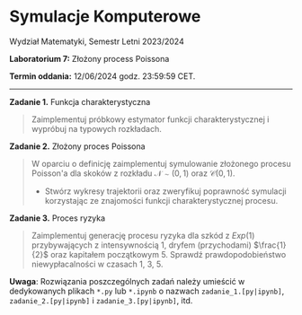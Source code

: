 # Symulacje Komputerowe

Wydział Matematyki, Semestr Letni 2023/2024

**Laboratorium 7:** Złożony process Poissona

**Termin oddania:** 12/06/2024 godz. 23:59:59 CET.

---

**Zadanie 1.** Funkcja charakterystyczna
> Zaimplementuj próbkowy estymator funkcji charakterystycznej i wypróbuj na typowych rozkładach.

**Zadanie 2.** Złożony proces Poissona
> W oparciu o definicję zaimplementuj symulowanie złożonego procesu Poisson'a dla skoków z rozkładu $\mathcal{N}\sim(0,1)$ oraz $\mathcal{C}(0, 1)$.
> - Stwórz wykresy trajektorii oraz zweryfikuj poprawność symulacji korzystając ze znajomości funkcji charakterystycznej procesu.

**Zadanie 3.** Proces ryzyka
> Zaimplementuj generację procesu ryzyka dla szkód z $Exp(1)$ przybywających z intensywnością $1$, dryfem (przychodami) $\frac{1}{2}$ oraz kapitałem początkowym $5$.
> Sprawdź prawdopodobieństwo niewypłacalności w czasach $1$, $3$, $5$.

**Uwaga**: Rozwiązania poszczególnych zadań należy umieścić w dedykowanych plikach `*.py` lub `*.ipynb` o nazwach `zadanie_1.[py|ipynb]`, `zadanie_2.[py|ipynb]` i `zadanie_3.[py|ipynb]`, itd.
